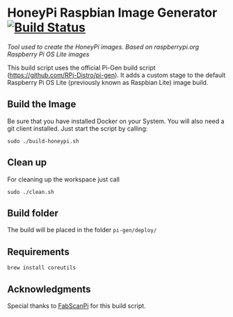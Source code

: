 # HoneyPi Raspbian Image Generator [![Build Status](https://travis-ci.com/Honey-Pi/HoneyPi-Build-Raspbian.svg?branch=master)](https://travis-ci.com/Honey-Pi/HoneyPi-Build-Raspbian)
_Tool used to create the HoneyPi images. Based on raspberrypi.org Raspberry Pi OS Lite images_

This build script uses the official Pi-Gen build script (https://github.com/RPi-Distro/pi-gen). It adds a custom stage to the default Raspberry Pi OS Lite (previously known as Raspbian Lite) image build.

## Build the Image
Be sure that you have installed Docker on your System. You will also need a git client installed.
Just start the script by calling:

```
sudo ./build-honeypi.sh
```

## Clean up
For cleaning up the workspace just call

```
sudo ./clean.sh
```

## Build folder
The build will be placed in the folder ```pi-gen/deploy/```

## Requirements

```
brew install coreutils
```

## Acknowledgments
Special thanks to [FabScanPi](https://github.com/mariolukas/FabScanPi-Build-Raspbian) for this build script.
